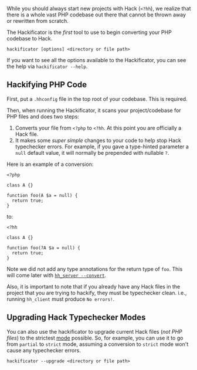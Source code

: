 While you should always start new projects with Hack (`<?hh`), we realize that there is a whole vast PHP codebase out there that cannot be thrown away or rewritten from scratch. 

The Hackificator is the *first* tool to use to begin converting your PHP codebase to Hack. 

```
hackificator [options] <directory or file path>
```

If you want to see all the options available to the Hackificator, you can see the help via `hackificator --help`.

## Hackifying PHP Code

First, put a `.hhconfig` file in the top root of your codebase. This is required.

Then, when running the Hackificator, it scans your project/codebase for PHP files and does two steps:

1. Converts your file from `<?php` to `<?hh`. At this point you are officially a Hack file.
2. It makes some *super simple* changes to your code to help stop Hack typechecker errors. For example, if you gave a type-hinted parameter a `null` default value, it will normally be prepended with nullable `?`.

Here is an example of a conversion:

```
<?php

class A {}

function foo(A $a = null) {
  return true;
}
```

to:

```
<?hh

class A {}

function foo(?A $a = null) {
  return true;
}
```

Note we did not add any type annotations for the return type of `foo`. This will come later with [`hh_server --convert`](./hh_server.md#automatic-type-annotations).

Also, it is important to note that if you already have any Hack files in the project that you are trying to hackify, they must be typechecker clean. i.e., running `hh_client` must produce `No errors!`.

## Upgrading Hack Typechecker Modes

You can also use the hackificator to upgrade current Hack files (*not PHP files*) to the strictest [mode](./typechecker/modes.md) possible. So, for example, you can use it to go from `partial` to `strict` mode, assuming a conversion to `strict` mode won't cause any typechecker errors.

```
hackificator --upgrade <directory or file path>
```
